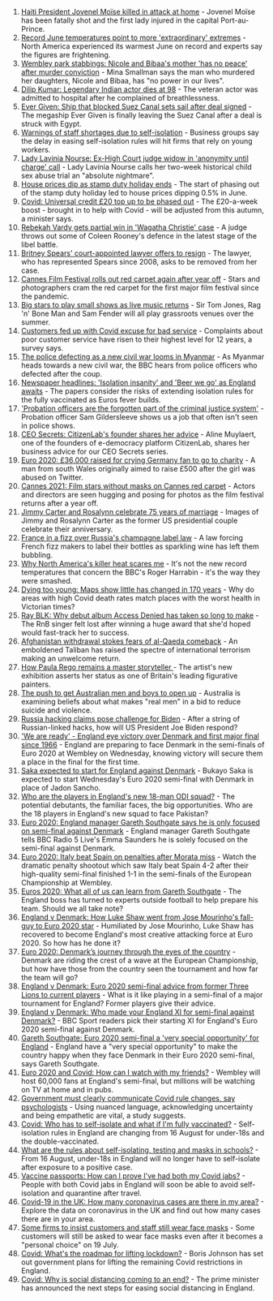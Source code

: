 1. [Haiti President Jovenel Moïse killed in attack at home](https://www.bbc.co.uk/news/world-latin-america-57750358) - Jovenel Moïse has been fatally shot and the first lady injured in the capital Port-au-Prince.
2. [Record June temperatures point to more 'extraordinary' extremes](https://www.bbc.co.uk/news/science-environment-57742482) - North America experienced its warmest June on record and experts say the figures are frightening.
3. [Wembley park stabbings: Nicole and Bibaa's mother 'has no peace' after murder conviction](https://www.bbc.co.uk/news/uk-57688736) - Mina Smallman says the man who murdered her daughters, Nicole and Bibaa, has "no power in our lives".
4. [Dilip Kumar: Legendary Indian actor dies at 98](https://www.bbc.co.uk/news/world-asia-india-57383702) - The veteran actor was admitted to hospital after he complained of breathlessness.
5. [Ever Given: Ship that blocked Suez Canal sets sail after deal signed](https://www.bbc.co.uk/news/world-middle-east-57746424) - The megaship Ever Given is finally leaving the Suez Canal after a deal is struck with Egypt.
6. [Warnings of staff shortages due to self-isolation](https://www.bbc.co.uk/news/business-57746624) - Business groups say the delay in easing self-isolation rules will hit firms that rely on young workers.
7. [Lady Lavinia Nourse: Ex-High Court judge widow in 'anonymity until charge' call](https://www.bbc.co.uk/news/uk-england-suffolk-57747099) - Lady Lavinia Nourse calls her two-week historical child sex abuse trial an "absolute nightmare".
8. [House prices dip as stamp duty holiday ends](https://www.bbc.co.uk/news/business-57746662) - The start of phasing out of the stamp duty holiday led to house prices dipping 0.5% in June.
9. [Covid: Universal credit £20 top up to be phased out](https://www.bbc.co.uk/news/uk-politics-57748815) - The £20-a-week boost - brought in to help with Covid - will be adjusted from this autumn, a minister says.
10. [Rebekah Vardy gets partial win in 'Wagatha Christie' case](https://www.bbc.co.uk/news/newsbeat-57728818) - A judge throws out some of Coleen Rooney's defence in the latest stage of the libel battle.
11. [Britney Spears' court-appointed lawyer offers to resign](https://www.bbc.co.uk/news/entertainment-arts-57747185) - The lawyer, who has represented Spears since 2008, asks to be removed from her case.
12. [Cannes Film Festival rolls out red carpet again after year off](https://www.bbc.co.uk/news/57746322) - Stars and photographers cram the red carpet for the first major film festival since the pandemic.
13. [Big stars to play small shows as live music returns](https://www.bbc.co.uk/news/entertainment-arts-57734078) - Sir Tom Jones, Rag 'n' Bone Man and Sam Fender will all play grassroots venues over the summer.
14. [Customers fed up with Covid excuse for bad service](https://www.bbc.co.uk/news/business-57734808) - Complaints about poor customer service have risen to their highest level for 12 years, a survey says.
15. [The police defecting as a new civil war looms in Myanmar](https://www.bbc.co.uk/news/world-asia-57739572) - As Myanmar heads towards a new civil war, the BBC hears from police officers who defected after the coup.
16. [Newspaper headlines: 'Isolation insanity' and 'Beer we go' as England awaits](https://www.bbc.co.uk/news/blogs-the-papers-57744001) - The papers consider the risks of extending isolation rules for the fully vaccinated as Euros fever builds.
17. ['Probation officers are the forgotten part of the criminal justice system'](https://www.bbc.co.uk/news/uk-57688735) - Probation officer Sam Gildersleeve shows us a job that often isn't seen in police shows.
18. [CEO Secrets: CitizenLab's founder shares her advice](https://www.bbc.co.uk/news/business-57735056) - Aline Muylaert, one of the founders of e-democracy platform CitizenLab, shares her business advice for our CEO Secrets series.
19. [Euro 2020: £36,000 raised for crying Germany fan to go to charity](https://www.bbc.co.uk/news/uk-wales-57743923) - A man from south Wales originally aimed to raise £500 after the girl was abused on Twitter.
20. [Cannes 2021: Film stars without masks on Cannes red carpet](https://www.bbc.co.uk/news/entertainment-arts-57744491) - Actors and directors are seen hugging and posing for photos as the film festival returns after a year off.
21. [Jimmy Carter and Rosalynn celebrate 75 years of marriage](https://www.bbc.co.uk/news/world-us-canada-57734516) - Images of Jimmy and Rosalynn Carter as the former US presidential couple celebrate their anniversary.
22. [France in a fizz over Russia's champagne label law](https://www.bbc.co.uk/news/world-europe-57733684) - A law forcing French fizz makers to label their bottles as sparkling wine has left them bubbling.
23. [Why North America's killer heat scares me](https://www.bbc.co.uk/news/world-us-canada-57729502) - It's not the new record temperatures that concern the BBC's Roger Harrabin - it's the way they were smashed.
24. [Dying too young: Maps show little has changed in 170 years](https://www.bbc.co.uk/news/health-57730353) - Why do areas with high Covid death rates match places with the worst health in Victorian times?
25. [Ray BLK: Why debut album Access Denied has taken so long to make](https://www.bbc.co.uk/news/newsbeat-57722799) - The RnB singer felt lost after winning a huge award that she'd hoped would fast-track her to success.
26. [Afghanistan withdrawal stokes fears of al-Qaeda comeback](https://www.bbc.co.uk/news/world-asia-57738731) - An emboldened Taliban has raised the spectre of international terrorism making an unwelcome return.
27. [How Paula Rego remains a master storyteller ](https://www.bbc.co.uk/news/entertainment-arts-57727021) - The artist's new exhibition asserts her status as one of Britain's leading figurative painters.
28. [The push to get Australian men and boys to open up](https://www.bbc.co.uk/news/world-australia-57690857) - Australia is examining beliefs about what makes "real men" in a bid to reduce suicide and violence.
29. [Russia hacking claims pose challenge for Biden](https://www.bbc.co.uk/news/technology-57745324) - After a string of Russian-linked hacks, how will US President Joe Biden respond?
30. ['We are ready' - England eye victory over Denmark and first major final since 1966](https://www.bbc.co.uk/sport/football/57735477) - England are preparing to face Denmark in the semi-finals of Euro 2020 at Wembley on Wednesday, knowing victory will secure them a place in the final for the first time.
31. [Saka expected to start for England against Denmark](https://www.bbc.co.uk/sport/football/51198755) - Bukayo Saka is expected to start Wednesday's Euro 2020 semi-final with Denmark in place of Jadon Sancho.
32. [Who are the players in England's new 18-man ODI squad?](https://www.bbc.co.uk/sport/cricket/57747391) - The potential debutants, the familiar faces, the big opportunities. Who are the 18 players in England's new squad to face Pakistan?
33. [Euro 2020: England manager Gareth Southgate says he is only focused on semi-final against Denmark](https://www.bbc.co.uk/sport/av/football/57742510) - England manager Gareth Southgate tells BBC Radio 5 Live's Emma Saunders he is solely focused on the semi-final against Denmark.
34. [Euro 2020: Italy beat Spain on penalties after Morata miss](https://www.bbc.co.uk/sport/av/football/57744892) - Watch the dramatic penalty shootout which saw Italy beat Spain 4-2 after their high-quality semi-final finished 1-1 in the semi-finals of the European Championship at Wembley.
35. [Euros 2020: What all of us can learn from Gareth Southgate](https://www.bbc.co.uk/news/world-57698821) - The England boss has turned to experts outside football to help prepare his team. Should we all take note?
36. [England v Denmark: How Luke Shaw went from Jose Mourinho's fall-guy to Euro 2020 star](https://www.bbc.co.uk/sport/football/57722529) - Humiliated by Jose Mourinho, Luke Shaw has recovered to become England's most creative attacking force at Euro 2020. So how has he done it?
37. [Euro 2020: Denmark’s journey through the eyes of the country](https://www.bbc.co.uk/sport/football/57713112) - Denmark are riding the crest of a wave at the European Championship, but how have those from the country seen the tournament and how far the team will go?
38. [England v Denmark: Euro 2020 semi-final advice from former Three Lions to current players](https://www.bbc.co.uk/sport/football/57732771) - What is it like playing in a semi-final of a major tournament for England? Former players give their advice.
39. [England v Denmark: Who made your England XI for semi-final against Denmark?](https://www.bbc.co.uk/sport/football/57713107) - BBC Sport readers pick their starting XI for England's Euro 2020 semi-final against Denmark.
40. [Gareth Southgate: Euro 2020 semi-final a 'very special opportunity' for England](https://www.bbc.co.uk/sport/football/57725655) - England have a "very special opportunity" to make the country happy when they face Denmark in their Euro 2020 semi-final, says Gareth Southgate.
41. [Euro 2020 and Covid: How can I watch with my friends?](https://www.bbc.co.uk/news/uk-57386719) - Wembley will host 60,000 fans at England's semi-final, but millions will be watching on TV at home and in pubs.
42. [Government must clearly communicate Covid rule changes, say psychologists](https://www.bbc.co.uk/news/health-57739832) - Using nuanced language, acknowledging uncertainty and being empathetic are vital, a study suggests.
43. [Covid: Who has to self-isolate and what if I'm fully vaccinated?](https://www.bbc.co.uk/news/explainers-54239922) - Self-isolation rules in England are changing from 16 August for under-18s and the double-vaccinated.
44. [What are the rules about self-isolating, testing and masks in schools?](https://www.bbc.co.uk/news/education-51643556) - From 16 August, under-18s in England will no longer have to self-isolate after exposure to a positive case.
45. [Vaccine passports: How can I prove I've had both my Covid jabs?](https://www.bbc.co.uk/news/explainers-55718553) - People with both Covid jabs in England will soon be able to avoid self-isolation and quarantine after travel.
46. [Covid-19 in the UK: How many coronavirus cases are there in my area?](https://www.bbc.co.uk/news/uk-51768274) - Explore the data on coronavirus in the UK and find out how many cases there are in your area.
47. [Some firms to insist customers and staff still wear face masks](https://www.bbc.co.uk/news/business-57677159) - Some customers will still be asked to wear face masks even after it becomes a "personal choice" on 19 July.
48. [Covid: What's the roadmap for lifting lockdown?](https://www.bbc.co.uk/news/explainers-52530518) - Boris Johnson has set out government plans for lifting the remaining Covid restrictions in England.
49. [Covid: Why is social distancing coming to an end?](https://www.bbc.co.uk/news/uk-51506729) - The prime minister has announced the next steps for easing social distancing in England.
